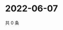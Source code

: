 # 2022-06-07

共 0 条

<!-- BEGIN WEIBO -->
<!-- 最后更新时间 Tue Jun 07 2022 21:33:53 GMT+0800 (China Standard Time) -->

<!-- END WEIBO -->
